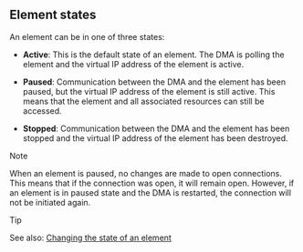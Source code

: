 ## Element states

An element can be in one of three states:

- **Active**: This is the default state of an element. The DMA is polling the element and the virtual IP address of the element is active.

- **Paused**: Communication between the DMA and the element has been paused, but the virtual IP address of the element is still active. This means that the element and all associated resources can still be accessed.

- **Stopped**: Communication between the DMA and the element has been stopped and the virtual IP address of the element has been destroyed.

> [!NOTE]
> When an element is paused, no changes are made to open connections. This means that if the connection was open, it will remain open. However, if an element is in paused state and the DMA is restarted, the connection will not be initiated again.

> [!TIP]
> See also:
> [Changing the state of an element](Changing_the_state_of_an_element.md)
